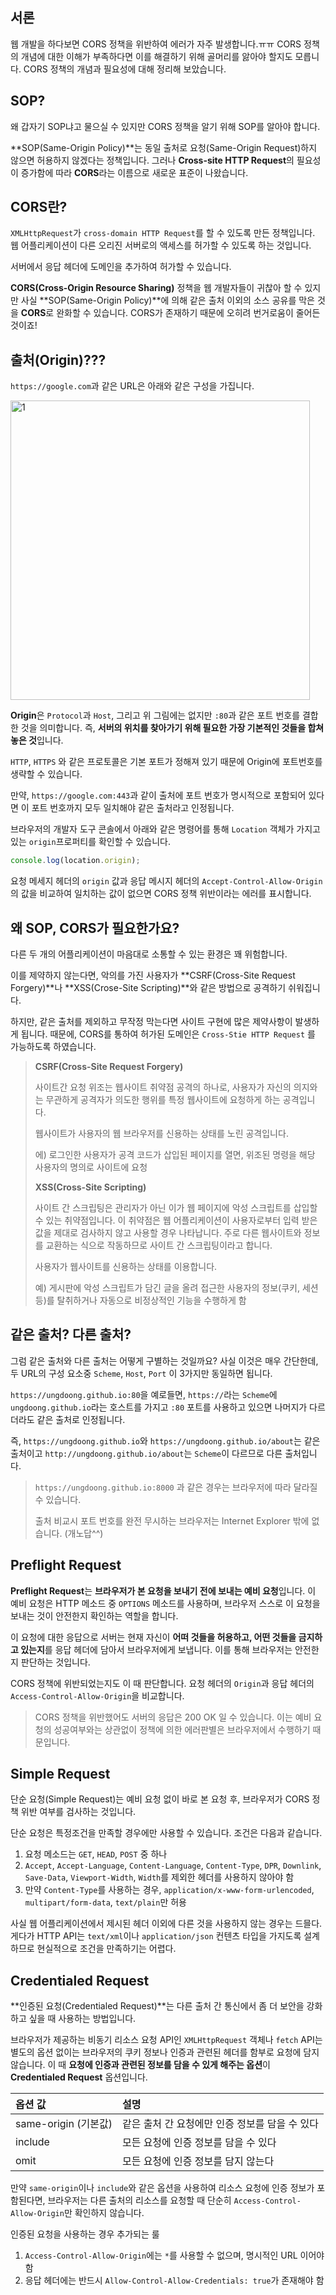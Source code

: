 ## 서론

웹 개발을 하다보면 CORS 정책을 위반하여 에러가 자주 발생합니다.ㅠㅠ CORS 정책의 개념에 대한 이해가 부족하다면 이를 해결하기 위해 골머리를 앓아야 할지도 모릅니다. CORS 정책의 개념과 필요성에 대해 정리해 보았습니다.



## SOP?

왜 갑자기 SOP냐고 물으실 수 있지만 CORS 정책을 알기 위해 SOP를 알아야 합니다. 

**SOP(Same-Origin Policy)**는 동일 출처로 요청(Same-Origin Request)하지 않으면 허용하지 않겠다는 정책입니다. 그러나 **Cross-site HTTP Request**의 필요성이 증가함에 따라 **CORS**라는 이름으로 새로운 표준이 나왔습니다.

## CORS란?

 `XMLHttpRequest`가 `cross-domain HTTP Request`를 할 수 있도록 만든 정책입니다. 웹 어플리케이션이 다른 오리진 서버로의 액세스를 허가할 수 있도록 하는 것입니다.

서버에서 응답 헤더에 도메인을 추가하여 허가할 수 있습니다.

**CORS(Cross-Origin Resource Sharing)** 정책을 웹 개발자들이 귀찮아 할 수 있지만 사실 **SOP(Same-Origin Policy)**에 의해 같은 출처 이외의 소스 공유를 막은 것을 **CORS**로 완화할 수 있습니다. CORS가 존재하기 때문에 오히려 번거로움이 줄어든 것이죠!



## 출처(Origin)???

`https://google.com`과 같은 URL은 아래와 같은 구성을 가집니다.

<img width="479" alt="1" src="https://user-images.githubusercontent.com/41600558/97080426-1a497980-1636-11eb-8169-6c6e7ddf25bc.png">

**Origin**은 `Protocol`과 `Host`, 그리고 위 그림에는 없지만 `:80`과 같은 포트 번호를 결합한 것을 의미합니다. 즉, **서버의 위치를 찾아가기 위해 필요한 가장 기본적인 것들을 합쳐놓은 것**입니다.

`HTTP`, `HTTPS` 와 같은 프로토콜은 기본 포트가 정해져 있기 때문에 Origin에 포트번호를 생략할 수 있습니다.

만약, `https://google.com:443`과 같이 출처에 포트 번호가 명시적으로 포함되어 있다면 이 포트 번호까지 모두 일치해야 같은 출처라고 인정됩니다.

브라우저의 개발자 도구 콘솔에서 아래와 같은 명령어를 통해 `Location` 객체가 가지고 있는 `origin`프로퍼티를 확인할 수 있습니다.

```javascript
console.log(location.origin);
```

요청 메세지 헤더의 `origin` 값과 응답 메시지 헤더의 `Accept-Control-Allow-Origin` 의 값을 비교하여 일치하는 값이 없으면 CORS 정책 위반이라는 에러를 표시합니다.



## 왜 SOP, CORS가 필요한가요?

다른 두 개의 어플리케이션이 마음대로 소통할 수 있는 환경은 꽤 위험합니다.

이를 제약하지 않는다면, 악의를 가진 사용자가 **CSRF(Cross-Site Request Forgery)**나 **XSS(Crose-Site Scripting)**와 같은 방법으로 공격하기 쉬워집니다.

하지만, 같은 출처를 제외하고 무작정 막는다면 사이트 구현에 많은 제약사항이 발생하게 됩니다. 때문에, CORS를 통하여 허가된 도메인은 `Cross-Stie HTTP Request` 를 가능하도록 하였습니다.

> **CSRF(Cross-Site Request Forgery)**
>
> 사이트간 요청 위조는 웹사이트 취약점 공격의 하나로, 사용자가 자신의 의지와는 무관하게 공격자가 의도한 행위를 특정 웹사이트에 요청하게 하는 공격입니다.
>
> 웹사이트가 사용자의 웹 브라우저를 신용하는 상태를 노린 공격입니다.
>
> 에) 로그인한 사용자가 공격 코드가 삽입된 페이지를 열면, 위조된 명령을 해당 사용자의 명의로 사이트에 요청
>
> **XSS(Cross-Site Scripting)**
>
> 사이트 간 스크립팅은 관리자가 아닌 이가 웹 페이지에 악성 스크립트를 삽입할 수 있는 취약점입니다. 이 취약점은 웹 어플리케이션이 사용자로부터 입력 받은 값을 제대로 검사하지 않고 사용할 경우 나타납니다. 주로 다른 웹사이트와 정보를 교환하는 식으로 작동하므로 사이트 간 스크립팅이라고 합니다.
>
> 사용자가 웹사이트를 신용하는 상태를 이용합니다.
>
> 예) 게시판에 악성 스크립트가 담긴 글을 올려 접근한 사용자의 정보(쿠키, 세션 등)를 탈취하거나 자동으로 비정상적인 기능을 수행하게 함

## 같은 출처? 다른 출처?

그럼 같은 출처와 다른 출처는 어떻게 구별하는 것일까요? 사실 이것은 매우 간단한데, 두 URL의 구성 요소중 `Scheme`, `Host`, `Port` 이 3가지만 동일하면 됩니다.

`https://ungdoong.github.io:80`을 예로들면, `https://`라는 `Scheme`에 `ungdoong.github.io`라는 호스트를 가지고 `:80` 포트를 사용하고 있으면 나머지가 다르더라도 같은 출처로 인정됩니다. 

즉, `https://ungdoong.github.io`와  `https://ungdoong.github.io/about`는 같은 출처이고 `http://ungdoong.github.io/about`는 `Scheme`이 다르므로 다른 출처입니다.

> `https://ungdoong.github.io:8000` 과 같은 경우는 브라우저에 따라 달라질 수 있습니다.
>
> 출처 비교시 포트 번호를 완전 무시하는 브라우저는 Internet Explorer 밖에 없습니다. (개노답^^)



## Preflight Request

**Preflight Request**는 **브라우저가 본 요청을 보내기 전에 보내는 예비 요청**입니다. 이 예비 요청은 HTTP 메소드 중 `OPTIONS` 메소드를 사용하며, 브라우저 스스로 이 요청을 보내는 것이 안전한지 확인하는 역할을 합니다.

이 요청에 대한 응답으로 서버는 현재 자신이 **어떠 것들을 허용하고, 어떤 것들을 금지하고 있는지**를 응답 헤더에 담아서 브라우저에게 보냅니다. 이를 통해 브라우저는 안전한지 판단하는 것입니다.

CORS 정책에 위반되었는지도 이 때 판단합니다. 요청 헤더의 `Origin`과 응답 헤더의 `Access-Control-Allow-Origin`을 비교합니다.

> CORS 정책을 위반했어도 서버의 응답은 200 OK 일 수 있습니다. 이는 예비 요청의 성공여부와는 상관없이 정책에 의한 에러판별은 브라우저에서 수행하기 때문입니다.

## Simple Request

단순 요청(Simple Request)는 예비 요청 없이 바로 본 요청 후, 브라우저가 CORS 정책 위반 여부를 검사하는 것입니다.

단순 요청은 특정조건을 만족할 경우에만 사용할 수 있습니다. 조건은 다음과 같습니다.

1. 요청 메소드는 `GET`, `HEAD`, `POST` 중 하나
2. `Accept`, `Accept-Language`, `Content-Language`, `Content-Type`, `DPR`, `Downlink`, `Save-Data`, `Viewport-Width`, `Width`를 제외한 헤더를 사용하지 않아야 함
3. 만약 `Content-Type`를 사용하는 경우, `application/x-www-form-urlencoded`, `multipart/form-data`, `text/plain`만 허용

사실 웹 어플리케이션에서 제시된 헤더 이외에 다른 것을 사용하지 않는 경우는 드믈다. 게다가 HTTP API는 `text/xml`이나 `application/json` 컨텐츠 타입을 가지도록 설계하므로 현실적으로 조건을 만족하기는 어렵다.



## Credentialed Request

**인증된 요청(Credentialed Request)**는 다른 출처 간 통신에서 좀 더 보안을 강화하고 싶을 때 사용하는 방법입니다.

브라우저가 제공하는 비동기 리소스 요청 API인 `XMLHttpRequest` 객체나 `fetch` API는 별도의 옵션 없이는 브라우저의 쿠키 정보나 인증과 관련된 헤더를 함부로 요청에 담지 않습니다. 이 때 **요청에 인증과 관련된 정보를 담을 수 있게 해주는 옵션**이 **Credentialed Request** 옵션입니다.

| 옵션 값              | 설명                                           |
| :------------------- | :--------------------------------------------- |
| same-origin (기본값) | 같은 출처 간 요청에만 인증 정보를 담을 수 있다 |
| include              | 모든 요청에 인증 정보를 담을 수 있다           |
| omit                 | 모든 요청에 인증 정보를 담지 않는다            |

만약 `same-origin`이나 `include`와 같은 옵션을 사용하여 리소스 요청에 인증 정보가 포함된다면, 브라우저는 다른 출처의 리소스를 요청할 때 단순히 `Access-Control-Allow-Origin`만 확인하지 않습니다.

인증된 요청을 사용하는 경우 추가되는 룰

1. `Access-Control-Allow-Origin`에는 `*`를 사용할 수 없으며, 명시적인 URL 이어야 함
2. 응답 헤더에는 반드시 `Allow-Control-Allow-Credentials: true`가 존재해야 함